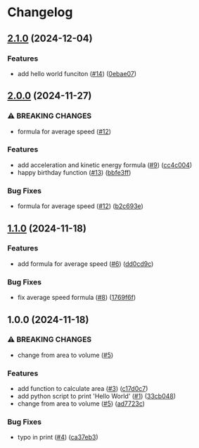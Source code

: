 # Changelog

## [2.1.0](https://github.com/thomasdtran/release-notes-test/compare/v2.0.0...v2.1.0) (2024-12-04)


### Features

* add hello world funciton ([#14](https://github.com/thomasdtran/release-notes-test/issues/14)) ([0ebae07](https://github.com/thomasdtran/release-notes-test/commit/0ebae07fa9ac53008fa948696d26621ae073c190))

## [2.0.0](https://github.com/thomasdtran/release-notes-test/compare/v1.1.0...v2.0.0) (2024-11-27)


### ⚠ BREAKING CHANGES

* formula for average speed ([#12](https://github.com/thomasdtran/release-notes-test/issues/12))

### Features

* add acceleration and kinetic energy formula ([#9](https://github.com/thomasdtran/release-notes-test/issues/9)) ([cc4c004](https://github.com/thomasdtran/release-notes-test/commit/cc4c004198a76251cc635240b5ae49a5fdc5faf2))
* happy birthday function ([#13](https://github.com/thomasdtran/release-notes-test/issues/13)) ([bbfe3ff](https://github.com/thomasdtran/release-notes-test/commit/bbfe3ffc3a2f423045e10840f055077ac0634add))


### Bug Fixes

* formula for average speed ([#12](https://github.com/thomasdtran/release-notes-test/issues/12)) ([b2c693e](https://github.com/thomasdtran/release-notes-test/commit/b2c693eefe11e21b29815973743c5347823197e0))

## [1.1.0](https://github.com/thomasdtran/release-notes-test/compare/v1.0.0...v1.1.0) (2024-11-18)


### Features

* add formula for average speed ([#6](https://github.com/thomasdtran/release-notes-test/issues/6)) ([dd0cd9c](https://github.com/thomasdtran/release-notes-test/commit/dd0cd9c9fa7fd2ddca17f161788a2276e7b84ebe))


### Bug Fixes

* fix average speed formula ([#8](https://github.com/thomasdtran/release-notes-test/issues/8)) ([1769f6f](https://github.com/thomasdtran/release-notes-test/commit/1769f6f20d8397456015c816fdfb6aff06ecccbe))

## 1.0.0 (2024-11-18)


### ⚠ BREAKING CHANGES

* change from area to volume ([#5](https://github.com/thomasdtran/release-notes-test/issues/5))

### Features

* add function to calculate area ([#3](https://github.com/thomasdtran/release-notes-test/issues/3)) ([c17d0c7](https://github.com/thomasdtran/release-notes-test/commit/c17d0c7259934e948829877974b9844e4da8cd21))
* add python script to print 'Hello World' ([#1](https://github.com/thomasdtran/release-notes-test/issues/1)) ([33cb048](https://github.com/thomasdtran/release-notes-test/commit/33cb048af7d60b257cb1130fd3e0f043811ca616))
* change from area to volume ([#5](https://github.com/thomasdtran/release-notes-test/issues/5)) ([ad7723c](https://github.com/thomasdtran/release-notes-test/commit/ad7723c2f9f6b84e3efd422415b289b794c38d7b))


### Bug Fixes

* typo in print ([#4](https://github.com/thomasdtran/release-notes-test/issues/4)) ([ca37eb3](https://github.com/thomasdtran/release-notes-test/commit/ca37eb383fa379086c44db0b58706f586929bc85))
